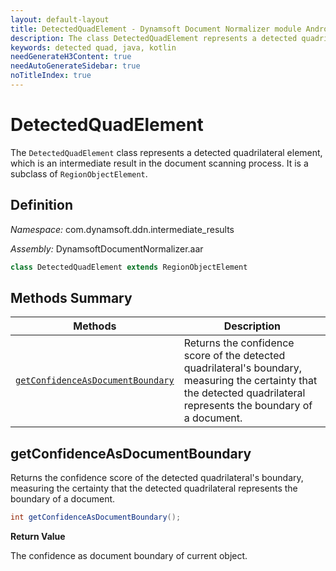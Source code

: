 ```yaml
---
layout: default-layout
title: DetectedQuadElement - Dynamsoft Document Normalizer module Android Edition API Reference
description: The class DetectedQuadElement represents a detected quadrilateral element, which is an intermediate result in the document scanning process.
keywords: detected quad, java, kotlin
needGenerateH3Content: true
needAutoGenerateSidebar: true
noTitleIndex: true
---
```


# DetectedQuadElement

The `DetectedQuadElement` class represents a detected quadrilateral element, which is an intermediate result in the document scanning process. It is a subclass of `RegionObjectElement`.

## Definition

*Namespace:* com.dynamsoft.ddn.intermediate_results

*Assembly:* DynamsoftDocumentNormalizer.aar

```java
class DetectedQuadElement extends RegionObjectElement
```

## Methods Summary

| Methods | Description |
| ------- | ----------- |
| [`getConfidenceAsDocumentBoundary`](#getconfidenceasdocumentboundary) | Returns the confidence score of the detected quadrilateral's boundary, measuring the certainty that the detected quadrilateral represents the boundary of a document. |

## getConfidenceAsDocumentBoundary

Returns the confidence score of the detected quadrilateral's boundary, measuring the certainty that the detected quadrilateral represents the boundary of a document.

```java
int getConfidenceAsDocumentBoundary();
```

**Return Value**

The confidence as document boundary of current object.
